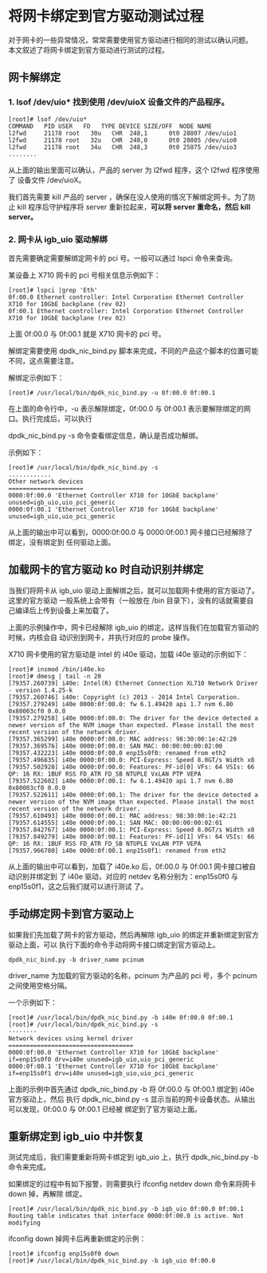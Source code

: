 # 将网卡绑定到官方驱动测试过程

对于网卡的一些异常情况，常常需要使用官方驱动进行相同的测试以确认问题。
本文叙述了将网卡绑定到官方驱动进行测试的过程。

## 网卡解绑定

### 1. lsof /dev/uio* 找到使用 /dev/uioX 设备文件的产品程序。

```
[root]# lsof /dev/uio*
COMMAND   PID USER   FD   TYPE DEVICE SIZE/OFF  NODE NAME
l2fwd     21178 root   30u   CHR  248,1      0t0 28807 /dev/uio1
l2fwd     21178 root   32u   CHR  248,0      0t0 28805 /dev/uio0
l2fwd     21178 root   34u   CHR  248,3      0t0 25875 /dev/uio3
........
```

从上面的输出里面可以确认，产品的 server 为 l2fwd 程序，这个 l2fwd 程序使用了
设备文件 /dev/uioX。

我们首先需要 kill 产品的 server ，确保在没人使用的情况下解绑定网卡。为了防止 
kill 程序后守护程序将 server 重新拉起来，**可以将 server 重命名，然后 kill server。**

### 2. 网卡从 igb_uio 驱动解绑

首先需要确定需要解绑定网卡的 pci 号。一般可以通过 lspci 命令来查询。

某设备上 X710 网卡的 pci 号相关信息示例如下：

```
[root]# lspci |grep 'Eth'
0f:00.0 Ethernet controller: Intel Corporation Ethernet Controller X710 for 10GbE backplane (rev 02)
0f:00.1 Ethernet controller: Intel Corporation Ethernet Controller X710 for 10GbE backplane (rev 02)
```

上面 0f:00.0 与 0f:00.1 就是 X710 网卡的 pci 号。

解绑定需要使用 dpdk_nic_bind.py 脚本来完成，不同的产品这个脚本的位置可能不同，这点需要注意。

解绑定示例如下：

```
[root]# /usr/local/bin/dpdk_nic_bind.py -u 0f:00.0 0f:00.1
```

在上面的命令行中，-u 表示解除绑定，0f:00.0 与 0f:00.1 表示要解除绑定的网口。执行完成后，可以执行

dpdk_nic_bind.py -s 命令查看绑定信息，确认是否成功解绑。

示例如下：

```
[root]# /usr/local/bin/dpdk_nic_bind.py -s
............
Other network devices
=====================
0000:0f:00.0 'Ethernet Controller X710 for 10GbE backplane' unused=igb_uio,uio_pci_generic
0000:0f:00.1 'Ethernet Controller X710 for 10GbE backplane' unused=igb_uio,uio_pci_generic

```

从上面的输出中可以看到，0000:0f:00.0 与 0000:0f:00.1 网卡接口已经解除了绑定，没有绑定到
任何驱动上面。

## 加载网卡的官方驱动 ko 时自动识别并绑定

当我们将网卡从 igb_uio 驱动上面解绑之后，就可以加载网卡使用的官方驱动了。这里的官方驱动
一般系统上会带有（一般放在 /bin 目录下），没有的话就需要自己编译后上传到设备上来加载了。

上面的示例操作中，网卡已经解除 igb_uio 的绑定。这样当我们在加载官方驱动的时候，内核会自
动识别到网卡，并执行对应的 probe 操作。

X710 网卡使用的官方驱动是 intel 的 i40e 驱动，加载 i40e 驱动的示例如下：

```
[root]# insmod /bin/i40e.ko 
[root]# dmesg | tail -n 20
[79357.260739] i40e: Intel(R) Ethernet Connection XL710 Network Driver - version 1.4.25-k
[79357.260746] i40e: Copyright (c) 2013 - 2014 Intel Corporation.
[79357.279249] i40e 0000:0f:00.0: fw 6.1.49420 api 1.7 nvm 6.80 0x80003cf0 0.0.0
[79357.279258] i40e 0000:0f:00.0: The driver for the device detected a newer version of the NVM image than expected. Please install the most recent version of the network driver.
[79357.365299] i40e 0000:0f:00.0: MAC address: 98:30:00:1e:42:20
[79357.369576] i40e 0000:0f:00.0: SAN MAC: 00:00:00:00:02:00
[79357.432223] i40e 0000:0f:00.0 enp15s0f0: renamed from eth2
[79357.496835] i40e 0000:0f:00.0: PCI-Express: Speed 8.0GT/s Width x8
[79357.502928] i40e 0000:0f:00.0: Features: PF-id[0] VFs: 64 VSIs: 66 QP: 16 RX: 1BUF RSS FD_ATR FD_SB NTUPLE VxLAN PTP VEPA
[79357.522602] i40e 0000:0f:00.1: fw 6.1.49420 api 1.7 nvm 6.80 0x80003cf0 0.0.0
[79357.522611] i40e 0000:0f:00.1: The driver for the device detected a newer version of the NVM image than expected. Please install the most recent version of the network driver.
[79357.610493] i40e 0000:0f:00.1: MAC address: 98:30:00:1e:42:21
[79357.614555] i40e 0000:0f:00.1: SAN MAC: 00:00:00:00:02:01
[79357.842767] i40e 0000:0f:00.1: PCI-Express: Speed 8.0GT/s Width x8
[79357.849279] i40e 0000:0f:00.1: Features: PF-id[1] VFs: 64 VSIs: 66 QP: 16 RX: 1BUF RSS FD_ATR FD_SB NTUPLE VxLAN PTP VEPA
[79357.966780] i40e 0000:0f:00.1 enp15s0f1: renamed from eth2
```

从上面的输出中可以看到，加载了 i40e.ko 后，0f:00.0 与 0f:00.1 网卡接口被自动识别并绑定到
了 i40e 驱动，对应的 netdev 名称分别为：enp15s0f0 与 enp15s0f1，这之后我们就可以进行测试
了。

## 手动绑定网卡到官方驱动上

如果我们先加载了网卡的官方驱动，然后再解除 igb_uio 的绑定并重新绑定到官方驱动上面，可以
执行下面的命令手动将网卡接口绑定到官方驱动上。

```
dpdk_nic_bind.py -b driver_name pcinum
```

driver_name 为加载的官方驱动的名称，pcinum 为产品的 pci 号，多个 pcinum 之间使用空格分隔。

一个示例如下：

```
[root]# /usr/local/bin/dpdk_nic_bind.py -b i40e 0f:00.0 0f:00.1
[root]# /usr/local/bin/dpdk_nic_bind.py -s
········
Network devices using kernel driver
===================================
0000:0f:00.0 'Ethernet Controller X710 for 10GbE backplane' if=enp15s0f0 drv=i40e unused=igb_uio,uio_pci_generic 
0000:0f:00.1 'Ethernet Controller X710 for 10GbE backplane' if=enp15s0f1 drv=i40e unused=igb_uio,uio_pci_generic 
```

上面的示例中首先通过 dpdk_nic_bind.py -b 将 0f:00.0 与 0f:00.1 绑定到 i40e 官方驱动上，然后
执行 dpdk_nic_bind.py -s 显示当前的网卡设备状态。从输出可以发现，0f:00.0 与 0f:00.1 已经被
绑定到了官方驱动上面。

## 重新绑定到 igb_uio 中并恢复

测试完成后，我们需要重新将网卡绑定到 igb_uio 上，执行 dpdk_nic_bind.py -b 命令来完成。

如果绑定的过程中有如下报警，则需要执行 ifconfig netdev down 命令来将网卡 down 掉，再解除
绑定。

```
[root]# /usr/local/bin/dpdk_nic_bind.py -b igb_uio 0f:00.0 0f:00.1
Routing table indicates that interface 0000:0f:00.0 is active. Not modifying
```

ifconfig down 掉网卡后再重新绑定的示例：

```
[root]# ifconfig enp15s0f0 down
[root]# /usr/local/bin/dpdk_nic_bind.py -b igb_uio 0f:00.0
```


